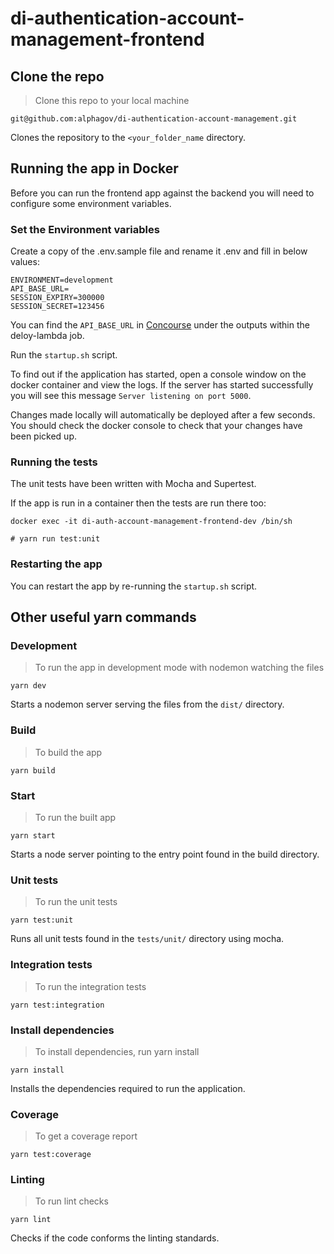 # di-authentication-account-management-frontend

## Clone the repo

> Clone this repo to your local machine

```shell script
git@github.com:alphagov/di-authentication-account-management.git
```

Clones the repository to the `<your_folder_name` directory.

## Running the app in Docker

Before you can run the frontend app against the backend you will need to configure some environment variables.

### Set the Environment variables

Create a copy of the .env.sample file and rename it .env and fill in below values:

```
ENVIRONMENT=development
API_BASE_URL=
SESSION_EXPIRY=300000
SESSION_SECRET=123456
```

You can find the `API_BASE_URL` in [Concourse](https://cd.gds-reliability.engineering/teams/verify/pipelines/di-authentication-deployment) under the outputs within the deloy-lambda job.

Run the `startup.sh` script.

To find out if the application has started, open a console window on the docker container and view the logs. If the server has started successfully you will see this message `Server listening on port 5000`.

Changes made locally will automatically be deployed after a few seconds. You should check the docker console to check that your changes have been picked up.

### Running the tests

The unit tests have been written with Mocha and Supertest.

If the app is run in a container then the tests are run there too:

```shell script
docker exec -it di-auth-account-management-frontend-dev /bin/sh

# yarn run test:unit
```

### Restarting the app

You can restart the app by re-running the `startup.sh` script.

## Other useful yarn commands


### Development

> To run the app in development mode with nodemon watching the files

```shell script
yarn dev
```

Starts a nodemon server serving the files from the `dist/`
directory.

### Build

> To build the app

```shell script
yarn build
```

### Start

> To run the built app

```shell script
yarn start
```

Starts a node server pointing to the entry point found in
the build directory.

### Unit tests

> To run the unit tests

```shell script
yarn test:unit
```

Runs all unit tests found in the `tests/unit/` directory
using mocha.

### Integration tests

> To run the integration tests

```shell script
yarn test:integration
```


### Install dependencies

> To install dependencies, run yarn install

```shell script
yarn install
```

Installs the dependencies required to run the application.

### Coverage

> To get a coverage report

```shell script
yarn test:coverage
```

### Linting

> To run lint checks

```shell script
yarn lint
```

Checks if the code conforms the linting standards.
